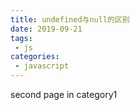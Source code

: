 ```yaml
---
title: undefined与null的区别
date: 2019-09-21
tags:
 - js
categories:
 - javascript
---
```


second page in category1